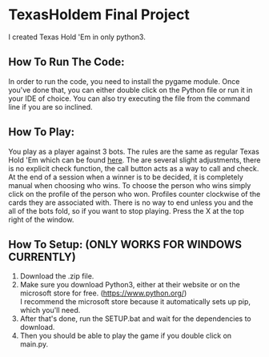 # TexasHoldem Final Project
I created Texas Hold 'Em in only python3.

## How To Run The Code:
In order to run the code, you need to install the pygame module. Once you've done that, you can either double click on the Python file or run it in your IDE of choice. You can also try executing the file from the command line if you are so inclined.

## How To Play:
You play as a player against 3 bots. The rules are the same as regular Texas Hold 'Em which can be found [here](https://www.youtube.com/watch?v=GAoR9ji8D6A). The are several slight adjustments, there is no explicit check function, the call button acts as a way to call and check. At the end of a session when a winner is to be decided, it is completely manual when choosing who wins. To choose the person who wins simply click on the profile of the person who won. Profiles counter clockwise of the cards they are associated with. There is no way to end unless you and the all of the bots fold, so if you want to stop playing. Press the X at the top right of the window. 

## How To Setup: (ONLY WORKS FOR WINDOWS CURRENTLY)
1. Download the .zip file.
2. Make sure you download Python3, either at their website or on the microsoft store for free. (https://www.python.org/) <br>
I recommend the microsoft store because it automatically sets up pip, which you'll need.
3. After that's done, run the SETUP.bat and wait for the dependencies to download.
4. Then you should be able to play the game if you double click on main.py.
